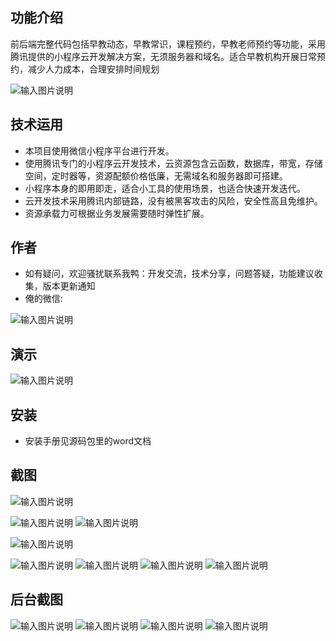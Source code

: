 ## 功能介绍 
    
前后端完整代码包括早教动态，早教常识，课程预约，早教老师预约等功能，采用腾讯提供的小程序云开发解决方案，无须服务器和域名。适合早教机构开展日常预约，减少人力成本，合理安排时间规划

 ![输入图片说明](demo/%E5%BE%AE%E4%BF%A1%E5%9B%BE%E7%89%87_20220227185323.png)

## 技术运用
- 本项目使用微信小程序平台进行开发。
- 使用腾讯专门的小程序云开发技术，云资源包含云函数，数据库，带宽，存储空间，定时器等，资源配额价格低廉，无需域名和服务器即可搭建。
- 小程序本身的即用即走，适合小工具的使用场景，也适合快速开发迭代。
- 云开发技术采用腾讯内部链路，没有被黑客攻击的风险，安全性高且免维护。
- 资源承载力可根据业务发展需要随时弹性扩展。  



## 作者
- 如有疑问，欢迎骚扰联系我鸭：开发交流，技术分享，问题答疑，功能建议收集，版本更新通知
- 俺的微信:

![输入图片说明](https://gitee.com/naive2021/smartcollege/raw/master/demo/author.jpg)



## 演示

  ![输入图片说明](demo/%E5%BE%AE%E4%BF%A1%E5%9B%BE%E7%89%87_20220227185323.png)




## 安装

- 安装手册见源码包里的word文档




## 截图

 ![输入图片说明](demo/%E9%A6%96%E9%A1%B5.png)

![输入图片说明](demo/%E6%97%A9%E6%95%99%E5%B8%B8%E8%AF%86.png)
![输入图片说明](demo/%E8%AF%BE%E7%A8%8B%E9%A2%84%E7%BA%A6.png)

![输入图片说明](demo/%E8%80%81%E5%B8%88%E9%A2%84%E7%BA%A6.png)

![输入图片说明](demo/%E4%B8%AA%E4%BA%BA%E4%B8%AD%E5%BF%83.png)
![输入图片说明](demo/%E9%A2%84%E7%BA%A6%E6%97%A5%E5%8E%86.png)
![输入图片说明](demo/%E9%A2%84%E7%BA%A6%E6%97%B6%E6%AE%B5.png)
![输入图片说明](demo/%E9%A2%84%E7%BA%A6%E8%AF%A6%E6%83%85.png)



## 后台截图
![输入图片说明](demo/%E5%90%8E%E5%8F%B0-%E9%A2%84%E7%BA%A6.png)
![输入图片说明](demo/%E5%90%8E%E5%8F%B0-%E9%A2%84%E7%BA%A6%E8%8F%9C%E5%8D%95.png)
![输入图片说明](demo/%E5%90%8E%E5%8F%B0-%E9%A2%84%E7%BA%A6%E7%AE%A1%E7%90%86.png)
![输入图片说明](demo/%E5%90%8E%E5%8F%B0-%E9%A2%84%E7%BA%A6%E5%90%8D%E5%8D%95.png)
